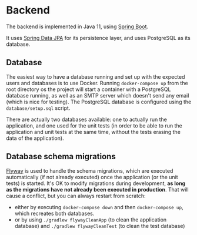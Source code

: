 # Backend

The backend is implemented in Java 11, using 
[Spring Boot](https://docs.spring.io/spring-boot/docs/current/reference/htmlsingle/).

It uses [Spring Data JPA](https://docs.spring.io/spring-data/jpa/docs/current/reference/html/#reference) for its 
persistence layer, and uses PostgreSQL as its database. 

## Database

The easiest way to have a database running and set up with the expected users and databases is
to use Docker. Running `docker-compose up` from the root directory os the project will start
a container with a PostgreSQL database running, as well as an SMTP server which doesn't send any email
(which is nice for testing).
The PostgreSQL database is configured using the `database/setup.sql` script.

There are actually two databases available: one to actually run the application, and one
used for the unit tests (in order to be able to run the application and unit tests
at the same time, without the tests erasing the data of the application).

## Database schema migrations

[Flyway](https://flywaydb.org/) is used to handle the schema migrations, which are executed automatically
(if not already executed) once the application (or the unit tests) is started.
It's OK to modify migrations during development, **as long as the migrations have not already been
executed in production**. That will cause a conflict, but you can always restart from scratch:

- either by executing `docker-compose down` and then `docker-compose up`, which recreates both databases.
- or by using `./gradlew flywayCleanApp` (to clean the application database) and `./gradlew flywayCleanTest` 
  (to clean the test database)
